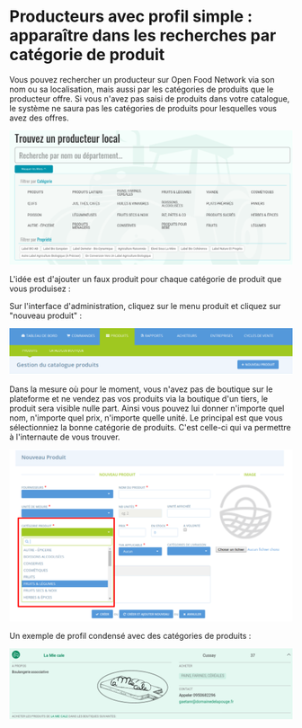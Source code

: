# Producteurs avec profil simple : apparaître dans les recherches par catégorie de produit

Vous pouvez rechercher un producteur sur Open Food Network via son nom ou sa localisation, mais aussi par les catégories de produits que le producteur offre. Si vous n'avez pas saisi de produits dans votre catalogue, le système ne saura pas les catégories de produits pour lesquelles vous avez des offres.

![](../../.gitbook/assets/capture-du-2019-07-31-09-20-03.png)

L'idée est d'ajouter un faux produit pour chaque catégorie de produit que vous produisez :

Sur l'interface d'administration, cliquez sur le menu produit et cliquez sur "nouveau produit" :

![](../../.gitbook/assets/image%20%2899%29.png)

Dans la mesure où pour le moment, vous n'avez pas de boutique sur le plateforme et ne vendez pas vos produits via la boutique d'un tiers, le produit sera visible nulle part. Ainsi vous pouvez lui donner n'importe quel nom, n'importe quel prix, n'importe quelle unité. Le principal est que vous sélectionniez la bonne catégorie de produits. C'est celle-ci qui va permettre à l'internaute de vous trouver. 

![](../../.gitbook/assets/capture-du-2019-07-31-09-23-45.png)

Un exemple de profil condensé avec des catégories de produits :

![](../../.gitbook/assets/image%20%2822%29.png)


